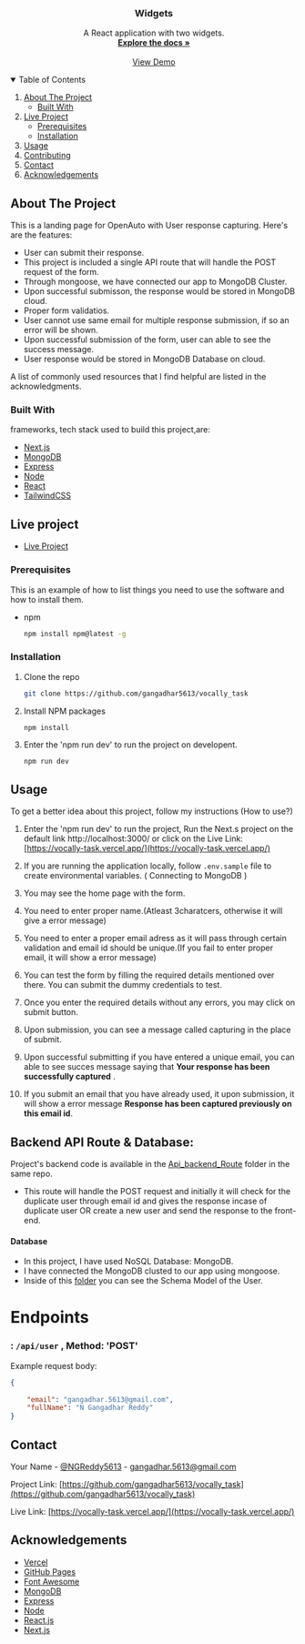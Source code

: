 <!-- PROJECT LOGO -->
<br />
<p align="center">
  <h3 align="center">Widgets</h3>

  <p align="center">
    A React application with two widgets.
    <br />
    <a href="https://github.com/gangadhar5613"><strong>Explore the docs »</strong></a>
    <br />
    <br />
    <a href="http://intellect-task.vercel.app/">View Demo</a>
  </p>
</p>

<!-- TABLE OF CONTENTS -->
<details open="open">
  <summary>Table of Contents</summary>
  <ol>
    <li>
      <a href="#about-the-project">About The Project</a>
      <ul>
        <li><a href="#built-with">Built With</a></li>
      </ul>
    </li>
    <li>
      <a href="#live-project">Live Project</a>
      <ul>
        <li><a href="#prerequisites">Prerequisites</a></li>
        <li><a href="#installation">Installation</a></li>
      </ul>
    </li>
    <li><a href="#usage">Usage</a></li>
    <li><a href="#contributing">Contributing</a></li>
    <li><a href="#contact">Contact</a></li>
    <li><a href="#acknowledgements">Acknowledgements</a></li>
  </ol>
</details>
<!-- ABOUT THE PROJECT -->


## About The Project

This is a landing page for OpenAuto with User response capturing.
Here's are the features:
* User can submit their response.  
* This project is included a single API route that will handle the POST request of the form.
* Through mongoose, we have connected our app to MongoDB Cluster.
* Upon successful submisson, the response would be stored in MongoDB cloud.
* Proper form validatios.  
* User cannot use same email for multiple response submission, if so an error will be shown.    
* Upon successful submission of the form, user can able to see the success message.  
* User response would be stored in MongoDB Database on cloud. 


A list of commonly used resources that I find helpful are listed in the acknowledgments.

### Built With

frameworks, tech stack used to build this project,are:
* [Next.js](https://nextjs.org/)
* [MongoDB](https://www.mongodb.com/resources)
* [Express](https://expressjs.com/)
* [Node](https://nodejs.org/en/)
* [React](https://reactjs.org/)
* [TailwindCSS](https://tailwindcss.com/)




<!-- GETTING STARTED -->
## Live project

* [Live Project](https://vocally-task.vercel.app/)



### Prerequisites

This is an example of how to list things you need to use the software and how to install them.
* npm
  ```sh
  npm install npm@latest -g
  ```

### Installation


1. Clone the repo
   ```sh
   git clone https://github.com/gangadhar5613/vocally_task
   ```
2. Install NPM packages
   ```sh
   npm install
   ```
3. Enter the 'npm run dev' to run the project on developent.
   ```JS
   npm run dev
   ```

<!-- USAGE EXAMPLES -->
## Usage

To get a better idea about this project, follow my instructions (How to use?)

1. Enter the 'npm run dev' to run the project, Run the Next.s project on the default link http://localhost:3000/ or click on the Live Link: [https://vocally-task.vercel.app/](https://vocally-task.vercel.app/)
2. If you are running the application locally, follow `.env.sample` file to create environmental variables. ( Connecting to MongoDB )
2. You may see the home page with the form.
3. You need to enter proper name.(Atleast 3charatcers, otherwise it will give a error message)
4. You need to enter a proper email adress as it will pass through certain validation and email id should be unique.(If you fail to enter proper email, it will show a error message)
3. You can test the form by filling the required details mentioned over there.
    You can submit the dummy credentials to test.
   
4. Once you enter the required details without any errors, you may click on submit button.
5. Upon submission, you can see a message called capturing in the place of submit.
6. Upon successful submitting if you have entered a unique email, you can able to see succes message saying that **Your response has been successfully captured** . 
7. If you submit an email that you have already used, it upon submission, it will show a error message   **Response has been captured previously on this email id**.  


## Backend API Route & Database:
Project's backend code is available in the [Api_backend_Route](https://github.com/gangadhar5613/vocally_task/tree/main/pages/api) folder in the same repo.
- This route will handle the POST request and initially it will check for the duplicate user through email id and gives the response incase of duplicate user OR create a new user and send the response to the front-end.

#### Database
- In this project, I have used NoSQL Database: MongoDB.
- I have connected the MongoDB clusted to our app using mongoose.
- Inside of this [folder](https://github.com/gangadhar5613/vocally_task/tree/main/models) you can see the Schema Model of the User.


# Endpoints

### : `/api/user` , Method: 'POST'

Example request body:
```JSON
{
  
    "email": "gangadhar.5613@gmail.com",
    "fullName": "N Gangadhar Reddy"
}
```


<!-- CONTACT -->
## Contact

Your Name - [@NGReddy5613](https://twitter.com/NGReddy5613) - gangadhar.5613@gmail.com

Project Link: [https://github.com/gangadhar5613/vocally_task](https://github.com/gangadhar5613/vocally_task)

Live Link: [https://vocally-task.vercel.app/](https://vocally-task.vercel.app/)

<!-- ACKNOWLEDGEMENTS -->
## Acknowledgements
* [Vercel](https://vercel.com)
* [GitHub Pages](https://pages.github.com)
* [Font Awesome](https://fontawesome.com)
* [MongoDB](https://www.mongodb.com/resources)
* [Express](https://expressjs.com/)
* [Node](https://nodejs.org/en/)
* [React.js](https://reactjs.org/)
* [Next.js](https://nextjs.org/)
